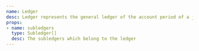 ```yaml
---
name: Ledger
desc: Ledger represents the general ledger of the account period of a journal.
props:
- name: subledgers
  type: Subledger[]
  desc: The subledgers which belong to the ledger
---
```

